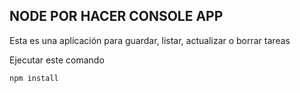 


## NODE POR HACER CONSOLE APP

Esta es una aplicación para guardar, listar, actualizar o borrar tareas

Ejecutar este comando


```
npm install
```